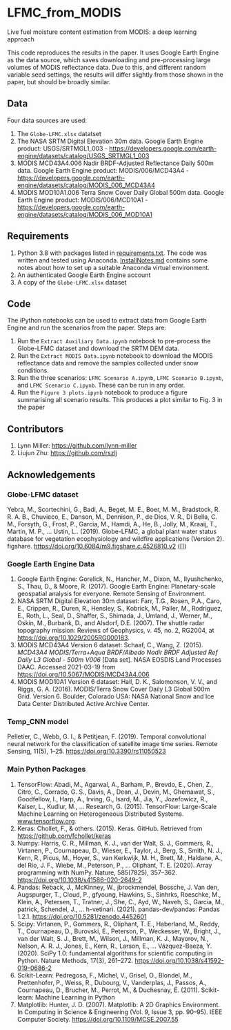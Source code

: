 # LFMC_from_MODIS
Live fuel moisture content estimation from MODIS: a deep learning approach

This code reproduces the results in the paper. It uses Google Earth Engine as the data source, which saves downloading and pre-processing large volumes of MODIS reflectance data. Due to this, and different random variable seed settings, the results will differ slightly from those shown in the paper, but should be broadly similar.

## Data
Four data sources are used:
1. The `Globe-LFMC.xlsx` datatset
2. The NASA SRTM Digital Elevation 30m data. Google Earth Engine product: USGS/SRTMGL1_003 - https://developers.google.com/earth-engine/datasets/catalog/USGS_SRTMGL1_003
3. MODIS MCD43A4.006 Nadir BRDF-Adjusted Reflectance Daily 500m data. Google Earth Engine product: MODIS/006/MCD43A4 - https://developers.google.com/earth-engine/datasets/catalog/MODIS_006_MCD43A4
4. MODIS MOD10A1.006 Terra Snow Cover Daily Global 500m data. Google Earth Engine product: MODIS/006/MCD10A1 - https://developers.google.com/earth-engine/datasets/catalog/MODIS_006_MOD10A1

## Requirements
1. Python 3.8 with packages listed in [requirements.txt](../requirements.txt). The code was written and tested using Anaconda. [InstallNotes.md](../InstallNotes.md) contains some notes about how to set up a suitable Anaconda virtual environment.
2. An authenticated Google Earth Engine account
3. A copy of the `Globe-LFMC.xlsx` dataset

## Code
The iPython notebooks can be used to extract data from Google Earth Engine and run the scenarios from the paper. Steps are:
1. Run the `Extract Auxiliary Data.ipynb` notebook to pre-process the Globe-LFMC dataset and download the SRTM DEM data.
2. Run the `Extract MODIS Data.ipynb` notebook to download the MODIS reflectance data and remove the samples collected under snow conditions.
3. Run the three scenarios: `LFMC Scenario A.ipynb`, `LFMC Scenario B.ipynb`, and `LFMC Scenario C.ipynb`. These can be run in any order.
4. Run the `Figure 3 plots.ipynb` notebook to produce a figure summarising all scenario results. This produces a plot similar to Fig. 3 in the paper

## Contributors
1. Lynn Miller: https://github.com/lynn-miller
2. Liujun Zhu: https://github.com/rszlj

## Acknowledgements

### Globe-LFMC dataset
Yebra, M., Scortechini, G., Badi, A., Beget, M. E., Boer, M. M., Bradstock, R. R. A. B., Chuvieco, E., Danson, M., Dennison, P., de Dios, V. R., Di Bella, C. M., Forsyth, G., Frost, P., Garcia, M., Hamdi, A., He, B., Jolly, M., Kraaij, T., Martin, M. P., … Ustin, L.. (2019). Globe-LFMC, a global plant water status database for vegetation ecophysiology and wildfire applications (Version 2). figshare. https://doi.org/10.6084/m9.figshare.c.4526810.v2 ([]) 

### Google Earth Engine Data
1. Google Earth Engine: Gorelick, N., Hancher, M., Dixon, M., Ilyushchenko, S., Thau, D., & Moore, R. (2017). Google Earth Engine: Planetary-scale geospatial analysis for everyone. Remote Sensing of Environment.
2. NASA SRTM Digital Elevation 30m dataset: Farr, T.G., Rosen, P.A., Caro, E., Crippen, R., Duren, R., Hensley, S., Kobrick, M., Paller, M., Rodriguez, E., Roth, L., Seal, D., Shaffer, S., Shimada, J., Umland, J., Werner, M., Oskin, M., Burbank, D., and Alsdorf, D.E. (2007). The shuttle radar topography mission: Reviews of Geophysics, v. 45, no. 2, RG2004, at https://doi.org/10.1029/2005RG000183.
3. MODIS MCD43A4 Version 6 dataset: Schaaf, C., Wang, Z. (2015). <i>MCD43A4 MODIS/Terra+Aqua BRDF/Albedo Nadir BRDF Adjusted Ref Daily L3 Global - 500m V006</i> [Data set]. NASA EOSDIS Land Processes DAAC. Accessed 2021-03-19 from https://doi.org/10.5067/MODIS/MCD43A4.006 
4. MODIS MOD10A1 Version 6 dataset: Hall, D. K., Salomonson, V. V., and Riggs, G. A. (2016). MODIS/Terra Snow Cover Daily L3 Global 500m Grid. Version 6. Boulder, Colorado USA: NASA National Snow and Ice Data Center Distributed Active Archive Center.

### Temp_CNN model
Pelletier, C., Webb, G. I., & Petitjean, F. (2019). Temporal convolutional neural network for the classification of satellite image time series. Remote Sensing, 11(5), 1–25. https://doi.org/10.3390/rs11050523

### Main Python Packages
1. TensorFlow: Abadi, M., Agarwal, A., Barham, P., Brevdo, E., Chen, Z., Citro, C., Corrado, G. S., Davis, A., Dean, J., Devin, M., Ghemawat, S., Goodfellow, I., Harp, A., Irving, G., Isard, M., Jia, Y., Jozefowicz, R., Kaiser, L., Kudlur, M., … Research, G. (2015). TensorFlow: Large-Scale Machine Learning on Heterogeneous Distributed Systems. www.tensorflow.org.
2. Keras: Chollet, F., & others. (2015). Keras. GitHub. Retrieved from https://github.com/fchollet/keras
3. Numpy: Harris, C. R., Millman, K. J., van der Walt, S. J., Gommers, R., Virtanen, P., Cournapeau, D., Wieser, E., Taylor, J., Berg, S., Smith, N. J., Kern, R., Picus, M., Hoyer, S., van Kerkwijk, M. H., Brett, M., Haldane, A., del Río, J. F., Wiebe, M., Peterson, P., … Oliphant, T. E. (2020). Array programming with NumPy. Nature, 585(7825), 357–362. https://doi.org/10.1038/s41586-020-2649-2 
4. Pandas: Reback, J., McKinney, W., jbrockmendel, Bossche, J. Van den, Augspurger, T., Cloud, P., gfyoung, Hawkins, S., Sinhrks, Roeschke, M., Klein, A., Petersen, T., Tratner, J., She, C., Ayd, W., Naveh, S., Garcia, M., patrick, Schendel, J., … h-vetinari. (2021). pandas-dev/pandas: Pandas 1.2.1. https://doi.org/10.5281/zenodo.4452601
5. Scipy: Virtanen, P., Gommers, R., Oliphant, T. E., Haberland, M., Reddy, T., Cournapeau, D., Burovski, E., Peterson, P., Weckesser, W., Bright, J., van der Walt, S. J., Brett, M., Wilson, J., Millman, K. J., Mayorov, N., Nelson, A. R. J., Jones, E., Kern, R., Larson, E., … Vázquez-Baeza, Y. (2020). SciPy 1.0: fundamental algorithms for scientific computing in Python. Nature Methods, 17(3), 261–272. https://doi.org/10.1038/s41592-019-0686-2
6. Scikit-Learn: Pedregosa, F., Michel, V., Grisel, O., Blondel, M., Prettenhofer, P., Weiss, R., Dubourg, V., Vanderplas, J., Passos, A., Cournapeau, D., Brucher, M., Perrot, M., & Duchesnay, É. (2011). Scikit-learn: Machine Learning in Python
7. Matplotlib: Hunter, J. D. (2007). Matplotlib: A 2D Graphics Environment. In Computing in Science & Engineering (Vol. 9, Issue 3, pp. 90–95). IEEE Computer Society. https://doi.org/10.1109/MCSE.2007.55

